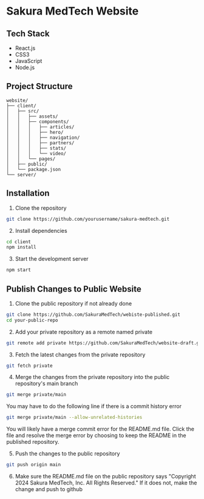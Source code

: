 # Sakura MedTech Website

## Tech Stack
- React.js
- CSS3
- JavaScript
- Node.js

## Project Structure
```
website/
├── client/
│   ├── src/
│   │   ├── assets/
│   │   ├── components/
│   │   │   ├── articles/
│   │   │   ├── hero/
│   │   │   ├── navigation/
│   │   │   ├── partners/
│   │   │   ├── stats/
│   │   │   └── video/
│   │   └── pages/
│   ├── public/
│   └── package.json
└── server/
```

## Installation
1. Clone the repository
```bash
git clone https://github.com/yourusername/sakura-medtech.git
```

2. Install dependencies
```bash
cd client
npm install
```

3. Start the development server
```bash
npm start
```

## Publish Changes to Public Website
1. Clone the public repository if not already done
```bash
git clone https://github.com/SakuraMedTech/webiste-published.git
cd your-public-repo
```

2. Add your private repository as a remote named private
```bash
git remote add private https://github.com/SakuraMedTech/website-draft.git
```

3. Fetch the latest changes from the private repository
```bash
git fetch private
```

4. Merge the changes from the private repository into the public repository's main branch
```bash
git merge private/main
```
You may have to do the following line if there is a commit history error
```bash
git merge private/main --allow-unrelated-histories
```
You will likely have a merge commit error for the README.md file. Click the file and resolve the merge error by choosing to keep the README in the published repository.

5. Push the changes to the public repository
```bash
git push origin main
```

6. Make sure the README.md file on the public repository says "Copyright 2024 Sakura MedTech, Inc. All Rights Reserved."
If it does not, make the change and push to github



